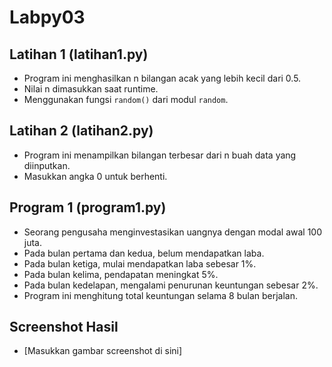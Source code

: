 # Labpy03

## Latihan 1 (latihan1.py)
- Program ini menghasilkan n bilangan acak yang lebih kecil dari 0.5.
- Nilai n dimasukkan saat runtime.
- Menggunakan fungsi `random()` dari modul `random`.

## Latihan 2 (latihan2.py)
- Program ini menampilkan bilangan terbesar dari n buah data yang diinputkan.
- Masukkan angka 0 untuk berhenti.

## Program 1 (program1.py)
- Seorang pengusaha menginvestasikan uangnya dengan modal awal 100 juta.
- Pada bulan pertama dan kedua, belum mendapatkan laba.
- Pada bulan ketiga, mulai mendapatkan laba sebesar 1%.
- Pada bulan kelima, pendapatan meningkat 5%.
- Pada bulan kedelapan, mengalami penurunan keuntungan sebesar 2%.
- Program ini menghitung total keuntungan selama 8 bulan berjalan.

## Screenshot Hasil
- [Masukkan gambar screenshot di sini]

